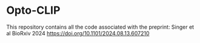 # Opto-CLIP
This repository contains all the code associated with the preprint: 
Singer et al BioRxiv 2024 
https://doi.org/10.1101/2024.08.13.607210
